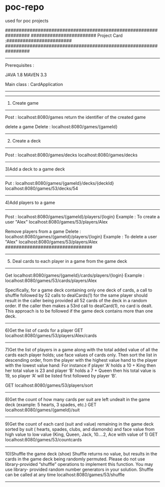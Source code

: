 # poc-repo
used for poc projects 

#################################################################
######################## Project Card :########################
#################################################################


_______________________________
Prerequisites :

JAVA 1.8
MAVEN 3.3

Main class :
CardApplication
_______________________________


_______________________________
1) Create game
_______________________________
Post : localhost:8080/games
return the identifier of the created game

delete a game
Delete : localhost:8080/games/{gameId}

_______________________________
2) Create a deck
_______________________________
Post : localhost:8080/games/decks
localhost:8080/games/decks

_______________________________
3)Add a deck to a game deck
_______________________________
Put : localhost:8080/games/{gameId}/decks/{deckId}
localhost:8080/games/53/decks/54

_______________________________
4)Add players to a game
_______________________________
Post : localhost:8080/games/{gameId}/players/{login}
Example : To create a user "Alex" localhost:8080/games/53/players/Alex

Remove players from a game
Delete : localhost:8080/games/{gameId}/players/{login}
Example : To delete a user "Alex" localhost:8080/games/53/players/Alex
################################

_______________________________
5) Deal cards to each player in a game from the game deck
_______________________________
Get localhost:8080/games/{gameId}/cards/players/{login}
Example : localhost:8080/games/53/cards/players/Alex

Specifically, for a game deck containing only one deck of cards, a call to shuffle followed by 52 calls to dealCards(1) for the same player should result in the caller being provided all 52 cards of the deck in a random order. If the caller then makes a 53rd call to dealCard(1), no card is dealt. This approach is to be followed if the game deck contains more than one deck.
_______________________________
6)Get the list of cards for a player
GET localhost:8080/games/53/players/Alex/cards
_______________________________
7)Get the list of players in a game along with the total added value of all the cards each player holds; use face values of cards only. Then sort the list in descending order, from the player with the highest value hand to the player with the lowest value hand:
For instance if player ‘A’ holds a 10 + King then her total value is 23 and player ‘B’ holds a 7 + Queen then his total value is 19,  so player ‘A’ will be listed first followed by player ‘B’.

GET localhost:8080/games/53/players/sort
_______________________________

8)Get the count of how many cards per suit are left undealt in the game deck (example: 5 hearts, 3 spades, etc.)
GET localhost:8080/games/{gameId}/suit
_______________________________
9)Get the count of each card (suit and value) remaining in the game deck sorted by suit ( hearts, spades, clubs, and diamonds) and face value from high value to low value (King, Queen, Jack, 10….2, Ace with value of 1)
GET localhost:8080/games/53/countcards
_____________________________
10)Shuffle the game deck (shoe)
Shuffle returns no value, but results in the cards in the game deck being randomly permuted. Please do not use library-provided “shuffle” operations to implement this function. You may use library- provided random number generators in your solution.
Shuffle can be called at any time
localhost:8080/games/53/shuffle
_______________________________
